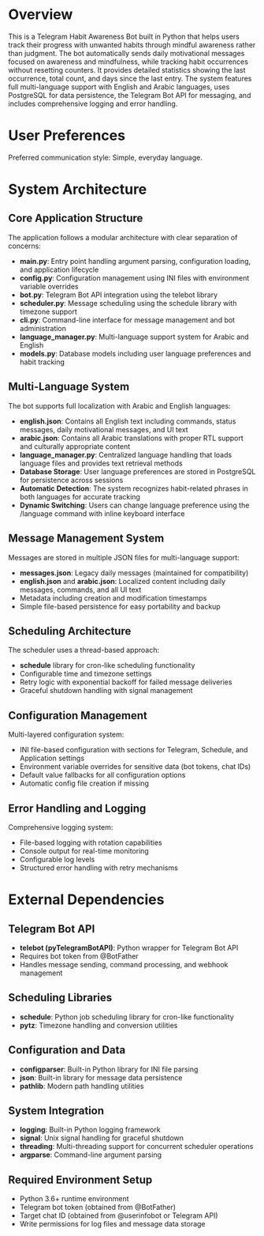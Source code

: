 # Overview

This is a Telegram Habit Awareness Bot built in Python that helps users track their progress with unwanted habits through mindful awareness rather than judgment. The bot automatically sends daily motivational messages focused on awareness and mindfulness, while tracking habit occurrences without resetting counters. It provides detailed statistics showing the last occurrence, total count, and days since the last entry. The system features full multi-language support with English and Arabic languages, uses PostgreSQL for data persistence, the Telegram Bot API for messaging, and includes comprehensive logging and error handling.

# User Preferences

Preferred communication style: Simple, everyday language.

# System Architecture

## Core Application Structure
The application follows a modular architecture with clear separation of concerns:

- **main.py**: Entry point handling argument parsing, configuration loading, and application lifecycle
- **config.py**: Configuration management using INI files with environment variable overrides
- **bot.py**: Telegram Bot API integration using the telebot library
- **scheduler.py**: Message scheduling using the schedule library with timezone support
- **cli.py**: Command-line interface for message management and bot administration
- **language_manager.py**: Multi-language support system for Arabic and English
- **models.py**: Database models including user language preferences and habit tracking

## Multi-Language System
The bot supports full localization with Arabic and English languages:
- **english.json**: Contains all English text including commands, status messages, daily motivational messages, and UI text
- **arabic.json**: Contains all Arabic translations with proper RTL support and culturally appropriate content
- **language_manager.py**: Centralized language handling that loads language files and provides text retrieval methods
- **Database Storage**: User language preferences are stored in PostgreSQL for persistence across sessions
- **Automatic Detection**: The system recognizes habit-related phrases in both languages for accurate tracking
- **Dynamic Switching**: Users can change language preference using the /language command with inline keyboard interface

## Message Management System
Messages are stored in multiple JSON files for multi-language support:
- **messages.json**: Legacy daily messages (maintained for compatibility)
- **english.json** and **arabic.json**: Localized content including daily messages, commands, and all UI text
- Metadata including creation and modification timestamps
- Simple file-based persistence for easy portability and backup

## Scheduling Architecture
The scheduler uses a thread-based approach:
- **schedule** library for cron-like scheduling functionality
- Configurable time and timezone settings
- Retry logic with exponential backoff for failed message deliveries
- Graceful shutdown handling with signal management

## Configuration Management
Multi-layered configuration system:
- INI file-based configuration with sections for Telegram, Schedule, and Application settings
- Environment variable overrides for sensitive data (bot tokens, chat IDs)
- Default value fallbacks for all configuration options
- Automatic config file creation if missing

## Error Handling and Logging
Comprehensive logging system:
- File-based logging with rotation capabilities
- Console output for real-time monitoring
- Configurable log levels
- Structured error handling with retry mechanisms

# External Dependencies

## Telegram Bot API
- **telebot (pyTelegramBotAPI)**: Python wrapper for Telegram Bot API
- Requires bot token from @BotFather
- Handles message sending, command processing, and webhook management

## Scheduling Libraries
- **schedule**: Python job scheduling library for cron-like functionality
- **pytz**: Timezone handling and conversion utilities

## Configuration and Data
- **configparser**: Built-in Python library for INI file parsing
- **json**: Built-in library for message data persistence
- **pathlib**: Modern path handling utilities

## System Integration
- **logging**: Built-in Python logging framework
- **signal**: Unix signal handling for graceful shutdown
- **threading**: Multi-threading support for concurrent scheduler operations
- **argparse**: Command-line argument parsing

## Required Environment Setup
- Python 3.6+ runtime environment
- Telegram bot token (obtained from @BotFather)
- Target chat ID (obtained from @userinfobot or Telegram API)
- Write permissions for log files and message data storage